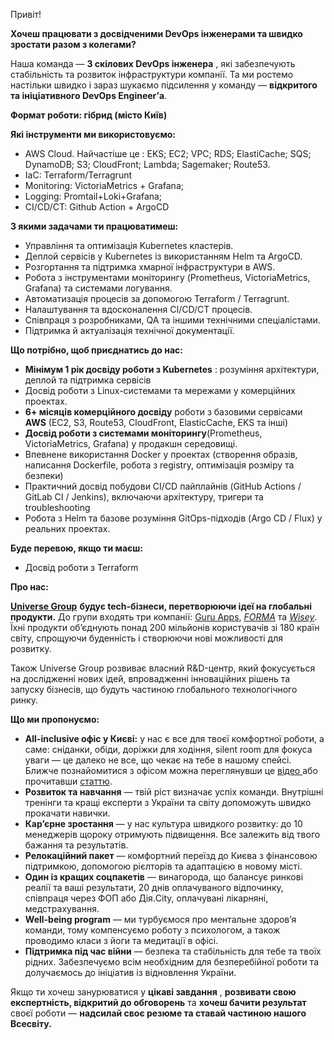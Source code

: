 Привіт!

**Хочеш працювати з досвідченими DevOps інженерами та швидко зростати разом з
колегами?**

Наша команда — **3 скілових DevOps інженера** , які забезпечують стабільність
та розвиток інфраструктури компанії. Та ми ростемо настільки швидко і зараз
шукаємо підсилення у команду — **відкритого та ініціативного DevOps
Engineer’а**.

**Формат роботи: гібрид (місто Київ)**

**Які інструменти ми використовуємо:**

  * AWS Cloud. Найчастіше це : EKS; EC2; VPC; RDS; ElastiCache; SQS; DynamoDB; S3; CloudFront; Lambda; Sagemaker; Route53.
  * IaC: Terraform/Terragrunt
  * Monitoring: VictoriaMetrics + Grafana;
  * Logging: Promtail+Loki+Grafana;
  * CI/CD/CT: Github Action + ArgoCD

**З якими задачами ти працюватимеш:**

  * Управління та оптимізація Kubernetes кластерів.
  * Деплой сервісів у Kubernetes із використанням Helm та ArgoCD.
  * Розгортання та підтримка хмарної інфраструктури в AWS.
  * Робота з інструментами моніторингу (Prometheus, VictoriaMetrics, Grafana) та системами логування.
  * Автоматизація процесів за допомогою Terraform / Terragrunt.
  * Налаштування та вдосконалення CI/CD/CT процесів.
  * Співпраця з розробниками, QA та іншими технічними спеціалістами.
  * Підтримка й актуалізація технічної документації.

**Що потрібно, щоб приєднатись до нас:**

  * **Мінімум 1 рік досвіду роботи з Kubernetes** : розуміння архітектури, деплой та підтримка сервісів
  * Досвід роботи з Linux-системами та мережами у комерційних проектах.
  * **6+ місяців комерційного досвіду** роботи з базовими сервісами **AWS** (EC2, S3, Route53, CloudFront, ElasticCache, EKS та інші)
  * **Досвід роботи з системами моніторингу**(Prometheus, VictoriaMetrics, Grafana) у продакшн середовищі.
  * Впевнене використання Docker у проектах (створення образів, написання Dockerfile, робота з registry, оптимізація розміру та безпеки)
  * Практичний досвід побудови CI/CD пайплайнів (GitHub Actions / GitLab CI / Jenkins), включаючи архітектуру, тригери та troubleshooting
  * Робота з Helm та базове розуміння GitOps-підходів (Argo CD / Flux) у реальних проектах.

**Буде перевою, якщо ти маєш:**

  * Досвід роботи з Terraform

**Про нас:**

**[Universe
Group](https://robota.ua/redirect?event_name=url_click&redir_token=eyJPcmlnaW5hbFVybCI6Imh0dHBzOi8vdW5pLnRlY2gvIiwiVmFjYW5jeUlkIjoxMDM3MzgxMn0=)**
**будує tech-бізнеси, перетворюючи ідеї на глобальні продукти.** До групи
входять три компанії: [Guru
Apps](https://robota.ua/redirect?event_name=url_click&redir_token=eyJPcmlnaW5hbFVybCI6Imh0dHBzOi8vYXBwcy5hcHBsZS5jb20vdXMvZGV2ZWxvcGVyL2dtLXVuaXZlcnNlYXBwcy1saW1pdGVkL2lkMTQ3MzI3NjA5OT91dG1fc291cmNlPSU3QiU3Qkd1cnVfQXBwc19JbnN0YWdyYW0lN0QlN0QiLCJWYWNhbmN5SWQiOjEwMzczODEyfQ==),
_[FORMA](https://robota.ua/redirect?event_name=url_click&redir_token=eyJPcmlnaW5hbFVybCI6Imh0dHBzOi8vcGRmZ3VydS5jb20vIiwiVmFjYW5jeUlkIjoxMDM3MzgxMn0=)_
та
_[Wisey](https://robota.ua/redirect?event_name=url_click&redir_token=eyJPcmlnaW5hbFVybCI6Imh0dHBzOi8vd2lzZXkuYXBwLyIsIlZhY2FuY3lJZCI6MTAzNzM4MTJ9)_.
Їхні продукти об’єднують понад 200 мільйонів користувачів зі 180 країн світу,
спрощуючи буденність і створюючи нові можливості для розвитку.

Також Universe Group розвиває власний R&D-центр, який фокусується на
дослідженні нових ідей, впровадженні інноваційних рішень та запуску бізнесів,
що будуть частиною глобального технологічного ринку.

**Що ми пропонуємо:**

  * **All-inclusive офіс у Києві:** у нас є все для твоєї комфортної роботи, а саме: сніданки, обіди, доріжки для ходіння, silent room для фокуса уваги — це далеко не все, що чекає на тебе в нашому спейсі. Ближче познайомитися з офісом можна переглянувши це [відео ](https://www.youtube.com/watch?v=7nN2BlO2Rpg&t=19s)або прочитавши [статтю](https://uni.tech/blog/office-atmosphere).
  * **Розвиток та навчання** — твій ріст визначає успіх команди. Внутрішні тренінги та кращі експерти з України та світу допоможуть швидко прокачати навички.
  * **Кар’єрне зростання** — у нас культура швидкого розвитку: до 10 менеджерів щороку отримують підвищення. Все залежить від твого бажання та результатів.
  * **Релокаційний пакет** — комфортний переїзд до Києва з фінансовою підтримкою, допомогою рієлторів та адаптацією в новому місті.
  * **Один із кращих соцпакетів** — винагорода, що балансує ринкові реалії та ваші результати, 20 днів оплачуваного відпочинку, співпраця через ФОП або Дія.City, оплачувані лікарняні, медстрахування.
  * **Well-being program** — ми турбуємося про ментальне здоровʼя команди, тому компенсуємо роботу з психологом, а також проводимо класи з йоги та медитації в офісі.
  * **Підтримка під час війни** — безпека та стабільність для тебе та твоїх рідних. Забезпечуємо всім необхідним для безперебійної роботи та долучаємось до ініціатив із відновлення України.

Якщо ти хочеш занурюватися у **цікаві завдання** , **розвивати свою
експертність, відкритий до обговорень** та **хочеш бачити результат** своєї
роботи — **надсилай своє резюме та ставай частиною нашого Всесвіту.**